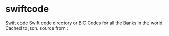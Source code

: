 # swiftcode

[Swift code](https://currencyconverterr.com/swift-code) Swift code directory or BIC Codes for all the Banks in the world. Cached to json. source from : 
